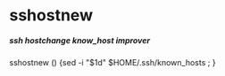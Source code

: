 # sshostnew

##### ssh hostchange know_host improver

   sshostnew  () {sed -i "$1d" $HOME/.ssh/known_hosts ; }
